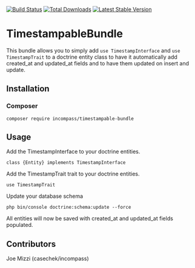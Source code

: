 [![Build Status](https://travis-ci.org/incompass/TimestampableBundle.svg?branch=master)](https://travis-ci.org/incompass/TimestampableBundle)
[![Total Downloads](https://poser.pugx.org/incompass/timestampable-bundle/downloads.svg)](https://packagist.org/packages/incompass/timestampable-bundle)
[![Latest Stable Version](https://poser.pugx.org/incompass/timestampable-bundle/v/stable.svg)](https://packagist.org/packages/incompass/timestampable-bundle)

TimestampableBundle
===================

This bundle allows you to simply add ```use TimestampInterface``` 
and ```use TimestampTrait``` to a doctrine entity class to have 
it automatically add created_at and updated_at fields and to 
have them updated on insert and update.

Installation
------------

### Composer
```
composer require incompass/timestampable-bundle
```

Usage
-----

Add the TimestampInterface to your doctrine entities.

```
class {Entity} implements TimestampInterface
```

Add the TimestampTrait trait to your doctrine entities.

```
use TimestampTrait
```

Update your database schema
```
php bin/console doctrine:schema:update --force
```

All entities will now be saved with created_at and updated_at fields populated.

Contributors
------------

Joe Mizzi (casechek/incompass)
